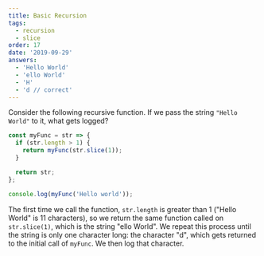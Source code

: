 ```yaml
---
title: Basic Recursion
tags:
  - recursion
  - slice
order: 17
date: '2019-09-29'
answers:
  - 'Hello World'
  - 'ello World'
  - 'H'
  - 'd // correct'
---
```


Consider the following recursive function. If we pass the string `"Hello World"` to it, what gets logged?

```javascript
const myFunc = str => {
  if (str.length > 1) {
    return myFunc(str.slice(1));
  }

  return str;
};

console.log(myFunc('Hello world'));
```

<!-- explanation -->

The first time we call the function, `str.length` is greater than 1 ("Hello World" is 11 characters), so we return the same function called on `str.slice(1)`, which is the string "ello World". We repeat this process until the string is only one character long: the character "d", which gets returned to the initial call of `myFunc`. We then log that character.
